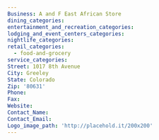 ```yaml
---
Business: A and F East African Store
dining_categories:
entertainment_and_recreation_categories:
lodging_and_event_centers_categories:
nightlife_categories:
retail_categories:
  - food-and-grocery
service_categories:
Street: 1017 8th Avenue
City: Greeley
State: Colorado
Zip: '80631'
Phone:
Fax:
Website:
Contact_Name:
Contact_Email:
Logo_image_path: 'http://placehold.it/200x200'
---
```



